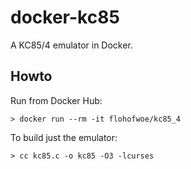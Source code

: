 # docker-kc85
A KC85/4 emulator in Docker.

## Howto

Run from Docker Hub:

```
> docker run --rm -it flohofwoe/kc85_4
```

To build just the emulator:

```
> cc kc85.c -o kc85 -O3 -lcurses
```
